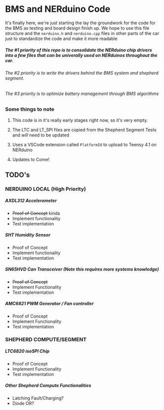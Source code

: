 # BMS and NERduino Code
It's finally here, we're just starting the lay the groundwork for the code for the BMS as testing and 
board design finish up. We hope to use this file structure and the ```nerduino.h``` and ```nerduino.cpp```
files in other parts of the car just to standardize the code and make it more readable

##### The #1 priority of this repo is to consolidate the NERduino chip drivers into a few files that can be univerally used on NERduinos throughout the car. 

###### The #2 priority is to write the drivers behind the BMS system and shepherd segment. 

###### The #3 priority is to optimize battery management through BMS algorithms

### Some things to note
 1. This code is in it's really early stages right now, so it's very empty.

 2. The LTC and LT_SPI files are copied from the Shepherd Segment Tests and _will_ need to be updated

 2. Uses a VSCode extension called ```PlatformIO``` to upload to Teensy 4.1 on NERduino

 3. Updates to Come!

## TODO's
### NERDUINO LOCAL (High Priority)
##### AXDL312 Accelerometer
 - ~~Proof of Concept~~ kinda
 - Implement functionality
 - Test implementation
##### SHT Humidity Sensor
 - Proof of Concept
 - Implement functionality
 - Test implementation
##### SN65HVD Can Transceiver (Note this requires more systems knowledge)
- ~~Proof of Concept~~
- Implement Functionality
- Test implementation
##### AMC6821 PWM Generator / Fan controller
- Proof of Concept
- Implement Functionality
- Test implementation
### SHEPHERD COMPUTE/SEGMENT
##### LTC6820 isoSPI Chip
- Proof of Concept
- Implement Functionality
- Test implementation
##### Other Shepherd Compute Functionalities
- Latching Fault/Charging?
- Diode OR?
